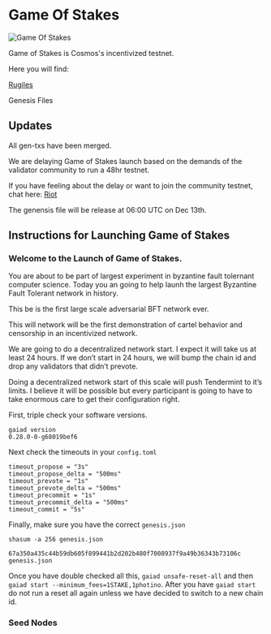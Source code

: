 # Game Of Stakes

![Game Of Stakes](GameOfStakes.png)


Game of Stakes is Cosmos's incentivized testnet.

Here you will find:

[Rugiles](RULES.md)

Genesis Files

## Updates

All gen-txs have been merged. 

We are delaying Game of Stakes launch based on the demands of the validator community to run a 48hr testnet.

If you have feeling about the delay or want to join the community testnet, chat here: [Riot](https://matrix.to/#/!RKBbCjMEiDPKKewRIE:matrix.org?via=matrix.org&via=t2bot.io)

The genensis file will be release at 06:00 UTC on Dec 13th.

## Instructions for Launching Game of Stakes


### Welcome to the Launch of Game of Stakes.

You are about to be part of largest experiment in byzantine fault tolernant computer science. Today you an going to help launh the largest Byzantine Fault Tolerant network in history.

This be is the first large scale adversarial BFT network ever.

This will network will be the first demonstration of cartel behavior and censorship in an incentivized network.

We are going to do a decentralized network start.  I expect it will take us at least 24 hours. If we don’t start in 24 hours, we will bump the chain id and drop any validators that didn’t prevote.

Doing a decentralized network start of this scale will push Tendermint to it’s limits. I believe it will be possible but every participant is going to have to take enormous care to get their configuration right.

First, triple check your software versions.

```
gaiad version
0.28.0-0-g68019bef6
```

Next check the timeouts in your `config.toml`

```
timeout_propose = "3s"
timeout_propose_delta = "500ms"
timeout_prevote = "1s"
timeout_prevote_delta = "500ms"
timeout_precommit = "1s"
timeout_precommit_delta = "500ms"
timeout_commit = "5s"
```

Finally,  make sure you have the correct `genesis.json`

`shasum -a 256 genesis.json `

`67a350a435c44b59db605f899441b2d202b480f7008937f9a49b36343b73106c  genesis.json`


Once you have double checked all this, `gaiad unsafe-reset-all` and then `gaiad start --minimum_fees=1STAKE,1photino`.  After you have `gaiad start` do not run a reset all again unless we have decided to switch to a new chain id.

### Seed Nodes

